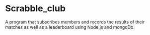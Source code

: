 # Scrabble_club
A program that subscribes members and records the results of their matches as well as a leaderboard using Node.js and mongoDb.
